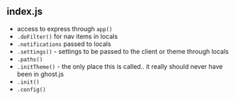 ## index.js

* access to express through `app()`
* `.doFilter()` for nav items in locals
* `.notifications` passed to locals
* `.settings()` - settings to be passed to the client or theme through locals
* `.paths()`
* `.initTheme()` - the only place this is called.. it really should never have been in ghost.js
* `.init()`
* `.config()`
